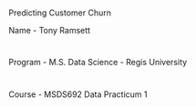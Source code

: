 # 
Predicting Customer Churn

Name - Tony Ramsett

#
Program - M.S. Data Science - Regis University

# 
Course - MSDS692 Data Practicum 1

